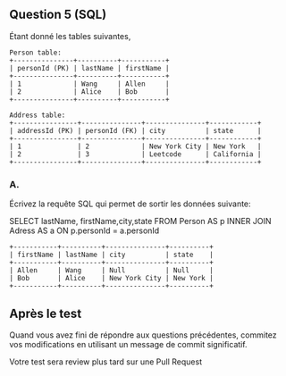 ## Question 5 (SQL)

Étant donné les tables suivantes,

```
Person table:
+---------------+----------+-----------+
| personId (PK) | lastName | firstName |
+---------------+----------+-----------+
| 1             | Wang     | Allen     |
| 2             | Alice    | Bob       |
+---------------+----------+-----------+

Address table:
+----------------+---------------+---------------+------------+
| addressId (PK) | personId (FK) | city          | state      |
+----------------+---------------+---------------+------------+
| 1              | 2             | New York City | New York   |
| 2              | 3             | Leetcode      | California |
+----------------+---------------+---------------+------------+
```

### A.

Écrivez la requête SQL qui permet de sortir les données suivante:

SELECT lastName, firstName,city,state FROM Person AS p INNER JOIN Adress AS a ON p.personId = a.personId

```
+-----------+----------+---------------+----------+
| firstName | lastName | city          | state    |
+-----------+----------+---------------+----------+
| Allen     | Wang     | Null          | Null     |
| Bob       | Alice    | New York City | New York |
+-----------+----------+---------------+----------+
```


## Après le test

Quand vous avez fini de répondre aux questions précédentes, commitez vos modifications en utilisant un message de commit significatif.

Votre test sera review plus tard sur une Pull Request
